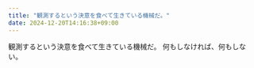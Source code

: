 ```yaml
---
title: "観測するという決意を食べて生きている機械だ。"
date: 2024-12-20T14:16:38+09:00
---
```

観測するという決意を食べて生きている機械だ。
何もしなければ、何もしない。
